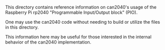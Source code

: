 This directory contains reference information on can2040's usage of
the Raspberry Pi rp2040 "Programmable Input/Output block" (PIO).

One may use the can2040 code without needing to build or utilize the
files in this directory.

This information here may be useful for those interested in the
internal behavior of the can2040 implementation.
